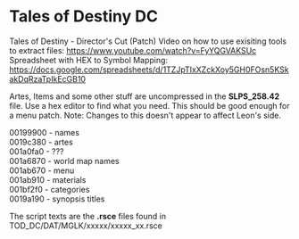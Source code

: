 # Tales of Destiny DC
Tales of Destiny - Director's Cut (Patch)
Video on how to use exisiting tools to extract files: https://www.youtube.com/watch?v=FyYQGVAKSUc
Spreadsheet with HEX to Symbol Mapping: https://docs.google.com/spreadsheets/d/1TZJpTIxXZckXoy5GH0FOsn5KSkakDqRzaTpIkEcGB10

Artes, Items and some other stuff are uncompressed in the **SLPS_258.42** file.  Use a hex editor to find what you need.  This should be good enough for a menu patch.  Note: Changes to this doesn't appear to affect Leon's side.

00199900 - names  
0019c380 - artes  
001a0fa0 - ???  
001a6870 - world map names  
001ab670 - menu  
001ab910 - materials  
001bf2f0 - categories  
0019a190 - synopsis titles  

The script texts are the **.rsce** files found in TOD_DC/DAT/MGLK/xxxxx/xxxxx_xx.rsce